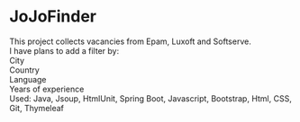 # JoJoFinder  
This project collects vacancies from Epam, Luxoft and Softserve.  
I have plans to add a filter by:  
City  
Country  
Language  
Years of experience  
Used: Java, Jsoup, HtmlUnit, Spring Boot, Javascript, Bootstrap, Html, CSS, Git, Thymeleaf
